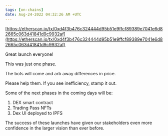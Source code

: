 ```yaml
---
tags: [on-chains]
date: Aug-24-2022 04:32:26 AM +UTC
---
```


[https://etherscan.io/tx/0xd4f3b476c324444d95b51e9ffcf89389e7041e6d82665c063d41841d9c9932af](https://etherscan.io/tx/0xd4f3b476c324444d95b51e9ffcf89389e7041e6d82665c063d41841d9c9932af)

Great launch everyone!

This was just one phase.

The bots will come and arb away differences in price.

Please help them. If you see inefficiency, stamp it out.

Some of the next phases in the coming days will be:

1. DEX smart contract
2. Trading Pass NFTs
3. Dex UI deployed to IPFS

The success of these launches have given our stakeholders even more confidence in the larger vision than ever before.
